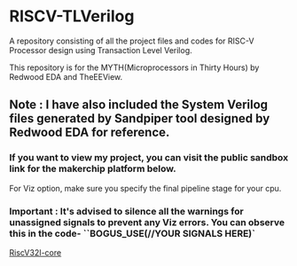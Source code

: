 # RISCV-TLVerilog
A repository consisting of all the project files and codes for RISC-V Processor design using Transaction Level Verilog.

This repository is for the MYTH(Microprocessors in Thirty Hours) by Redwood EDA and TheEEView.

## Note : I have also included the System Verilog files generated by Sandpiper tool designed by Redwood EDA for reference.
### If you want to view my project, you can visit the public sandbox link for the makerchip platform below.

For Viz option, make sure you specify the final pipeline stage for your cpu.

### Important : It's advised to silence all the warnings for unassigned signals to prevent any Viz errors. You can observe this in the code- ``BOGUS_USE(//YOUR SIGNALS HERE)`

[RiscV32I-core](makerchip.com/sandbox/0KrfqhMvx/076hEYG#)
